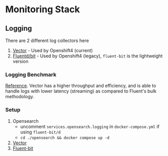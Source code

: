 # Monitoring Stack

## Logging

There are 2 different log collectors here

1. [Vector](https://vector.dev/) - Used by Openshift4 (current)
2. [Fluentd/bit](https://docs.fluentd.org/) - Used by Openshift4 (legacy), `fluent-bit` is the lightweight version

### Logging Benchmark

[Reference](https://medium.com/ibm-cloud/log-collectors-performance-benchmarking-8c5218a08fea). Vector has a higher throughput and efficiency, and is able to handle logs with lower latency (streaming) as compared to Fluent's bulk methodology.

### Setup

1. Opensearch
    - uncomment `services.opensearch.logging` in `docker-compose.yml` if using `fluent-bit/d`
    - `cd ./opensearch && docker compose up -d`
1. [Vector](./vector-logging/setup.md)
1. [Fluent-bit](./fluent-bit/setup.md)